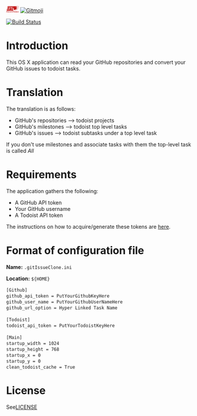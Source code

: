 <img width="34" height="17" src="./gittodoistclone/resources/gplv3-with-text-136x68.png"/> 
<a href="https://gitmoji.dev">
  <img src="https://img.shields.io/badge/gitmoji-%20😜%20😍-FFDD67.svg?style=flat-square" alt="Gitmoji">
</a>

[![Build Status](https://travis-ci.com/hasii2011/gittodoistclone.svg?branch=master)](https://travis-ci.com/hasii2011/gittodoistclone)

# Introduction

This OS X application can read your GitHub repositories and convert your GitHub issues to todoist tasks.

# Translation

The translation is as follows:

* GitHub's repositories --> todoist projects
* GitHub's milestones   --> todoist top level tasks
* GitHub's issues       --> todoist subtasks under a top level task

If you don't use milestones and associate tasks with them the top-level task is called _All_

# Requirements

The application gathers the following:

* A GitHub API token
* Your GitHub username
* A Todoist API token

The instructions on how to acquire/generate these tokens are [here](https://github.com/hasii2011/gittodoistclone/wiki).


# Format of configuration file

**Name:**   `.gitIssueClone.ini`

**Location:**  `${HOME}`

```
[Github]
github_api_token = PutYourGithubKeyHere
github_user_name = PutYourGithubUserNameHere
github_url_option = Hyper Linked Task Name

[Todoist]
todoist_api_token = PutYourTodoistKeyHere

[Main]
startup_width = 1024
startup_height = 768
startup_x = 0
startup_y = 0
clean_todoist_cache = True
```
# License

See[LICENSE](LICENSE)
